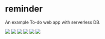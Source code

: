 # reminder

An example To-do web app with serverless DB.

![](https://img.shields.io/badge/-ReactJs-61DAFB?logo=react&logoColor=white) ![](https://img.shields.io/badge/-TypeScript-235A97?logo=typescript&logoColor=white) ![](https://img.shields.io/badge/-MUI-3F51B5?logo=mui&logoColor=white) ![](https://img.shields.io/badge/-styledComponents-333333?logo=styled-components&logoColor=white) ![](https://img.shields.io/badge/-vite-9499FF?logo=vite&logoColor=white) ![](https://img.shields.io/badge/-Firebase-F5820D?logo=firebase&logoColor=white)
